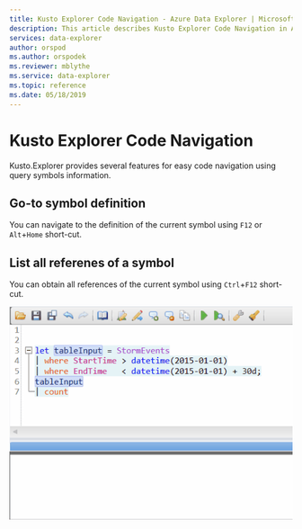 ```yaml
---
title: Kusto Explorer Code Navigation - Azure Data Explorer | Microsoft Docs
description: This article describes Kusto Explorer Code Navigation in Azure Data Explorer.
services: data-explorer
author: orspod
ms.author: orspodek
ms.reviewer: mblythe
ms.service: data-explorer
ms.topic: reference
ms.date: 05/18/2019
---
```

# Kusto Explorer Code Navigation

Kusto.Explorer provides several features for easy code navigation using query symbols information.

## Go-to symbol definition

You can navigate to the definition of the current symbol using `F12` or `Alt`+`Home` short-cut.

## List all referenes of a symbol

You can obtain all references of the current symbol using `Ctrl`+`F12` short-cut.

![alt text](./Images/KustoTools-KustoExplorer/ke-codenav-refernces.gif "code-navigation-references")
